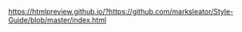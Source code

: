 <a href="Style Guide">https://htmlpreview.github.io/?https://github.com/marksleator/Style-Guide/blob/master/index.html</a>
